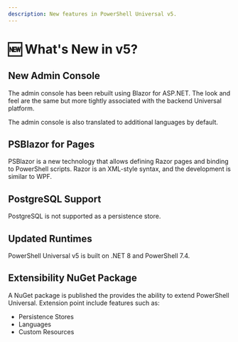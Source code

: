 ```yaml
---
description: New features in PowerShell Universal v5.
---
```


# 🆕 What's New in v5?

## New Admin Console

The admin console has been rebuilt using Blazor for ASP.NET. The look and feel are the same but more tightly associated with the backend Universal platform.

The admin console is also translated to additional languages by default.&#x20;

## PSBlazor for Pages

PSBlazor is a new technology that allows defining Razor pages and binding to PowerShell scripts. Razor is an XML-style syntax, and the development is similar to WPF.&#x20;

## PostgreSQL Support

PostgreSQL is not supported as a persistence store.&#x20;

## Updated Runtimes

PowerShell Universal v5 is built on .NET 8 and PowerShell 7.4.

## Extensibility NuGet Package

A NuGet package is published the provides the ability to extend PowerShell Universal. Extension point include features such as:

* Persistence Stores
* Languages
* Custom Resources&#x20;

